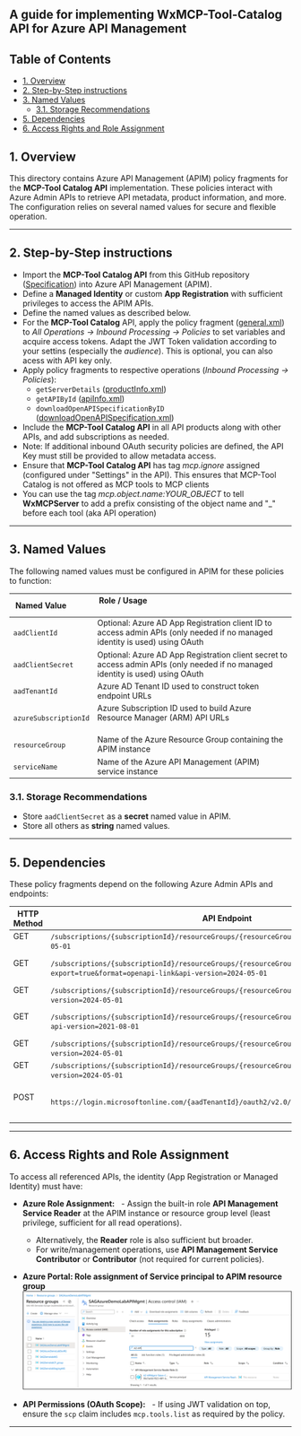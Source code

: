 ## A guide for implementing WxMCP-Tool-Catalog API for Azure API Management

## Table of Contents

- [1. Overview](#1-overview)  
- [2. Step-by-Step instructions](#2-step-by-step-instructions)  
- [3. Named Values](#3-named-values)
  - [3.1. Storage Recommendations](#31-storage-recommendations)
- [5. Dependencies](#5-dependencies)  
- [6. Access Rights and Role Assignment](#6-access-rights-and-role-assignment)


## 1. Overview
This directory contains Azure API Management (APIM) policy fragments for the **MCP-Tool Catalog API** implementation. These policies interact with Azure Admin APIs to retrieve API metadata, product information, and more. The configuration relies on several named values for secure and flexible operation.


---
## 2. Step-by-Step instructions


- Import the **MCP-Tool Catalog API** from this GitHub repository ([Specification](../../WxMCP-Tool-Catalog-1-1.yml)) into Azure API Management (APIM).
- Define a **Managed Identity** or custom **App Registration** with sufficient privileges to access the APIM APIs.
- Define the named values as described below.
- For the **MCP-Tool Catalog** API, apply the policy fragment ([general.xml](./policyFragments/general.xml)) to *All Operations -> Inbound Processing -> Policies* to set variables and acquire access tokens.
Adapt the JWT Token validation according to your settins (especially the *audience*). This is optional, you can also acess with API key only.
- Apply policy fragments to respective operations (*Inbound Processing -> Policies*):
    - `getServerDetails` ([productInfo.xml](./policyFragments/productInfo.xml))
    - `getAPIById` ([apiInfo.xml](./policyFragments/apiInfo.xml))
     - `downloadOpenAPISpecificationByID` ([downloadOpenAPISpecification.xml](./policyFragments/downloadOpenAPISpecification.xml))
- Include the **MCP-Tool Catalog API** in all API products along with other APIs, and add subscriptions as needed.
- Note: If additional inbound OAuth security policies are defined, the API Key must still be provided to allow metadata access.
- Ensure that **MCP-Tool Catalog API** has tag *mcp.ignore* assigned (configured under "Settings" in the API). This ensures that MCP-Tool Catalog is not offered as MCP tools to MCP clients
- You can use the tag *mcp.object.name:YOUR_OBJECT* to tell **WxMCPServer** to add a prefix consisting of the object name and "_" before each tool (aka API operation)


---
## 3. Named Values


The following named values must be configured in APIM for these policies to function:


| Named Value           | Role / Usage                                                                                  |
|-----------------------|----------------------------------------------------------------------------------------------|
| `aadClientId`         | Optional: Azure AD App Registration client ID to access admin APIs (only needed if no managed identity is used) using OAuth           |
| `aadClientSecret`     | Optional: Azure AD App Registration client secret to access admin APIs (only needed if no managed identity is used) using OAuth           |
| `aadTenantId`         | Azure AD Tenant ID used to construct token endpoint URLs                                     |
| `azureSubscriptionId` | Azure Subscription ID used to build Azure Resource Manager (ARM) API URLs                                             |
| `resourceGroup`       | Name of the Azure Resource Group containing the APIM instance                                |
| `serviceName`         | Name of the Azure API Management (APIM) service instance                                     |


### 3.1. Storage Recommendations
- Store `aadClientSecret` as a **secret** named value in APIM.
- Store all others as **string** named values.
---
## 5. Dependencies


These policy fragments depend on the following Azure Admin APIs and endpoints:


| HTTP Method | API Endpoint                                                                                                                      | Purpose/Action                   |
|-------------|----------------------------------------------------------------------------------------------------------------------------------|---------------------------------|
| GET         | `/subscriptions/{subscriptionId}/resourceGroups/{resourceGroup}/providers/Microsoft.ApiManagement/service/{serviceName}/apis/{apiId}?api-version=2024-05-01`                      | Retrieve API metadata            |
| GET         | `/subscriptions/{subscriptionId}/resourceGroups/{resourceGroup}/providers/Microsoft.ApiManagement/service/{serviceName}/apis/{apiId}?export=true&format=openapi-link&api-version=2024-05-01` | Export OpenAPI/Swagger specification |
| GET         | `/subscriptions/{subscriptionId}/resourceGroups/{resourceGroup}/providers/Microsoft.ApiManagement/service/{serviceName}/apis/{apiId}/tags?api-version=2024-05-01`                | Retrieve API tags                |
| GET         | `/subscriptions/{subscriptionId}/resourceGroups/{resourceGroup}/providers/Microsoft.ApiManagement/service/{serviceName}/subscriptions/{subscriptionId}?api-version=2021-08-01`   | Retrieve APIM subscription details |
| GET         | `/subscriptions/{subscriptionId}/resourceGroups/{resourceGroup}/providers/Microsoft.ApiManagement/service/{serviceName}/products/{productId}?api-version=2024-05-01`              | Retrieve APIM product details    |
| GET         | `/subscriptions/{subscriptionId}/resourceGroups/{resourceGroup}/providers/Microsoft.ApiManagement/service/{serviceName}/products/{productId}/apis?api-version=2024-05-01`          | List APIs assigned to a product  |
| POST        | `https://login.microsoftonline.com/{aadTenantId}/oauth2/v2.0/token`                                                               | Obtain Azure AD access token via OAuth 2.0 client credentials flow  |




---
## 6. Access Rights and Role Assignment


To access all referenced APIs, the identity (App Registration or Managed Identity) must have:


- **Azure Role Assignment:**
  - Assign the built-in role **API Management Service Reader** at the APIM instance or resource group level (least privilege, sufficient for all read operations).
    - Alternatively, the **Reader** role is also sufficient but broader.
    - For write/management operations, use **API Management Service Contributor** or **Contributor** (not required for current policies).

- **Azure Portal: Role assignment of Service principal to APIM resource group**
![Role assignment to APIM resource group in Azure Portal](azure-apim-resourcegroup-role.png)


- **API Permissions (OAuth Scope):**
  - If using JWT validation on top, ensure the `scp` claim includes `mcp.tools.list` as required by the policy.


---
